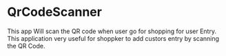 # QrCodeScanner
This app Will scan the QR code when user go for shopping for user Entry.
This application very useful for shoppker to add custors entry by scanning the QR Code.
